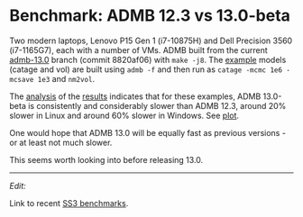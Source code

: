 # Benchmark: ADMB 12.3 vs 13.0-beta

Two modern laptops, Lenovo P15 Gen 1 (i7-10875H) and Dell Precision 3560
(i7-1165G7), each with a number of VMs. ADMB built from the current
[admb-13.0](https://github.com/admb-project/admb/tree/admb-13.0) branch (commit
8820af06) with `make -j8`. The
[example](https://github.com/admb-project/admb/tree/main/examples/admb) models
(catage and vol) are built using `admb -f` and then run as `catage -mcmc 1e6
-mcsave 1e3` and `nm2vol`.

The [analysis](analysis.R) of the [results](results.csv) indicates that for
these examples, ADMB 13.0-beta is consistently and considerably slower than ADMB
12.3, around 20% slower in Linux and around 60% slower in Windows. See
[plot](plot.pdf).

One would hope that ADMB 13.0 will be equally fast as previous versions - or at
least not much slower.

This seems worth looking into before releasing 13.0.

---

*Edit:*

Link to recent [SS3
benchmarks](https://github.com/nmfs-stock-synthesis/stock-synthesis/issues/257#issuecomment-1125039928).
